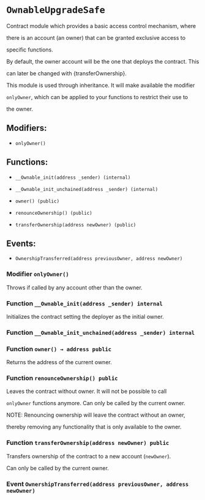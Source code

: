 # `OwnableUpgradeSafe`

Contract module which provides a basic access control mechanism, where

there is an account (an owner) that can be granted exclusive access to

specific functions.

By default, the owner account will be the one that deploys the contract. This

can later be changed with {transferOwnership}.

This module is used through inheritance. It will make available the modifier

`onlyOwner`, which can be applied to your functions to restrict their use to

the owner.

## Modifiers:

- `onlyOwner()`

## Functions:

- `__Ownable_init(address _sender) (internal)`

- `__Ownable_init_unchained(address _sender) (internal)`

- `owner() (public)`

- `renounceOwnership() (public)`

- `transferOwnership(address newOwner) (public)`

## Events:

- `OwnershipTransferred(address previousOwner, address newOwner)`

### Modifier `onlyOwner()`

Throws if called by any account other than the owner.

### Function `__Ownable_init(address _sender) internal`

Initializes the contract setting the deployer as the initial owner.

### Function `__Ownable_init_unchained(address _sender) internal`

### Function `owner() → address public`

Returns the address of the current owner.

### Function `renounceOwnership() public`

Leaves the contract without owner. It will not be possible to call

`onlyOwner` functions anymore. Can only be called by the current owner.

NOTE: Renouncing ownership will leave the contract without an owner,

thereby removing any functionality that is only available to the owner.

### Function `transferOwnership(address newOwner) public`

Transfers ownership of the contract to a new account (`newOwner`).

Can only be called by the current owner.

### Event `OwnershipTransferred(address previousOwner, address newOwner)`
